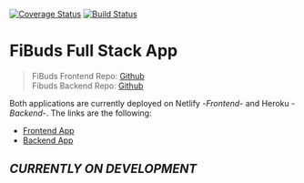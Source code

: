 [![Coverage Status](https://coveralls.io/repos/github/JayRodrig/FiBuds_BE/badge.svg?branch=master)](https://coveralls.io/github/JayRodrig/FiBuds_BE?branch=master) 
[![Build Status](https://travis-ci.com/JayRodrig/FiBuds_BE.svg?branch=master)](https://travis-ci.com/JayRodrig/FiBuds_BE)

# FiBuds Full Stack App

> FiBuds Frontend Repo: [Github](https://github.com/JayRodrig/FiBuds_FE)    
Fibuds Backend Repo: [Github](https://github.com/JayRodrig/FiBuds_BE)

Both applications are currently deployed on Netlify -_Frontend_- and Heroku -_Backend_-. The links are the following: 

* [Frontend App](https://fibuds.netlify.com/#/landing)
* [Backend App](http://fibuds.herokuapp.com/)

## **_CURRENTLY ON DEVELOPMENT_**
